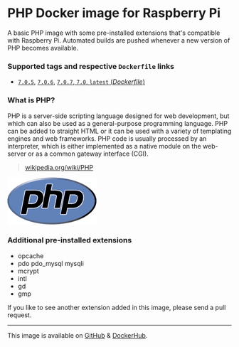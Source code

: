 # PHP Docker image for Raspberry Pi

A basic PHP image with some pre-installed extensions that's compatible with Raspberry Pi. Automated builds are pushed whenever a new version of PHP becomes available.

### Supported tags and respective `Dockerfile` links

- [`7.0.5`](https://github.com/wouterds/rpi-php/tree/7.0.5/Dockerfile), [`7.0.6`](https://github.com/wouterds/rpi-php/tree/7.0.6/Dockerfile), [`7.0.7`, `7.0`, `latest` (*Dockerfile*)](https://github.com/wouterds/rpi-php/tree/7.0.7/Dockerfile)

### What is PHP?

PHP is a server-side scripting language designed for web development, but which can also be used as a general-purpose programming language. PHP can be added to straight HTML or it can be used with a variety of templating engines and web frameworks. PHP code is usually processed by an interpreter, which is either implemented as a native module on the web-server or as a common gateway interface (CGI).

> [wikipedia.org/wiki/PHP](http://en.wikipedia.org/wiki/PHP)

![logo](https://raw.githubusercontent.com/docker-library/docs/01c12653951b2fe592c1f93a13b4e289ada0e3a1/php/logo.png)

### Additional pre-installed extensions

- opcache
- pdo pdo_mysql mysqli
- mcrypt
- intl
- gd
- gmp

If you like to see another extension added in this image, please send a pull request.

---

This image is available on [GitHub](https://github.com/wouterds/rpi-php) & [DockerHub](https://hub.docker.com/r/wouterds/rpi-php).
